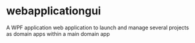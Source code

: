 # webapplicationgui
A WPF application web application to launch and manage several projects as domain apps within a main domain app
